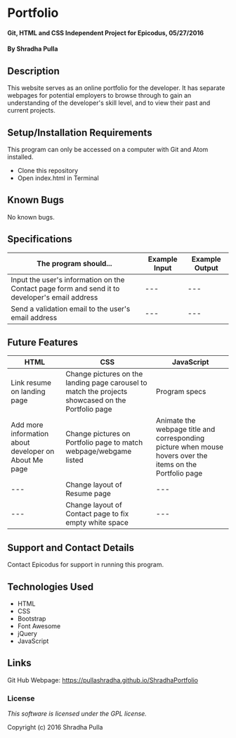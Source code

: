 # Portfolio

#### Git, HTML and CSS Independent Project for Epicodus, 05/27/2016

#### By Shradha Pulla

## Description

This website serves as an online portfolio for the developer. It has separate webpages for potential employers to browse through to gain an understanding of the developer's skill level, and to view their past and current projects.

## Setup/Installation Requirements

This program can only be accessed on a computer with Git and Atom installed.

* Clone this repository
* Open index.html in Terminal

## Known Bugs

No known bugs.

## Specifications

The program should... | Example Input | Example Output
----- | ----- | -----
Input the user's information on the Contact page form and send it to developer's email address | --- | ---
Send a validation email to the user's email address | --- | ---

## Future Features

HTML | CSS | JavaScript
----- | ----- | -----
Link resume on landing page | Change pictures on the landing page carousel to match the projects showcased on the Portfolio page | Program specs
Add more information about developer on About Me page | Change pictures on Portfolio page to match webpage/webgame listed | Animate the webpage title and corresponding picture when mouse hovers over the items on the Portfolio page
--- | Change layout of Resume page | ---
--- | Change layout of Contact page to fix empty white space | ---

## Support and Contact Details

Contact Epicodus for support in running this program.

## Technologies Used

* HTML
* CSS
* Bootstrap
* Font Awesome
* jQuery
* JavaScript

## Links

Git Hub Webpage: https://pullashradha.github.io/ShradhaPortfolio

### License

*This software is licensed under the GPL license.*

Copyright (c) 2016 Shradha Pulla
